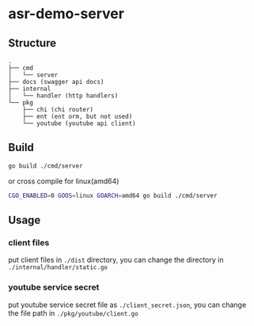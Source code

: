 # asr-demo-server

## Structure

```structure
.
├── cmd 
│   └── server 
├── docs (swagger api docs) 
├── internal 
│   └── handler (http handlers)
└── pkg
    ├── chi (chi router)
    ├── ent (ent orm, but not used)
    └── youtube (youtube api client)
```

## Build

```bash
go build ./cmd/server
```

or cross compile for linux(amd64)

```bash
CGO_ENABLED=0 GOOS=linux GOARCH=amd64 go build ./cmd/server
```

## Usage

### client files

put client files in `./dist` directory, you can change the directory in `./internal/handler/static.go`

### youtube service secret

put youtube service secret file as `./client_secret.json`, you can change the file path in `./pkg/youtube/client.go`
